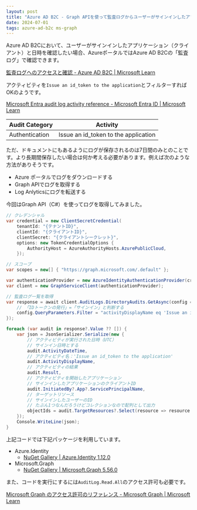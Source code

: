 ```yaml
---
layout: post
title: "Azure AD B2C - Graph APIを使って監査ログからユーザーがサインインしたアプリケーション（クライアント）と日時を取得する"
date: 2024-07-01
tags: azure-ad-b2c ms-graph
---
```


Azure AD B2Cにおいて、ユーザーがサインインしたアプリケーション（クライアント）と日時を確認したい場合、AzureポータルではAzure AD B2Cの「監査ログ」で確認できます。

[監査ログへのアクセスと確認 - Azure AD B2C &#124; Microsoft Learn](https://learn.microsoft.com/ja-jp/azure/active-directory-b2c/view-audit-logs)

アクティビティを`Issue an id_token to the application`とフィルターすればOKのようです。

[Microsoft Entra audit log activity reference - Microsoft Entra ID &#124; Microsoft Learn](https://learn.microsoft.com/en-us/entra/identity/monitoring-health/reference-audit-activities)

|Audit Category|Activity|
|--|--|
|Authentication|Issue an id_token to the application|

ただ、ドキュメントにもあるようにログが保存されるのは7日間のみとのことです。より長期間保存したい場合は何か考える必要があります。例えば次のような方法がありそうです。

- Azure ポータルでログをダウンロードする
- Graph APIでログを取得する
- Log Anlyticsにログを転送する

今回はGraph API（C#）を使ってログを取得してみました。

```csharp
// クレデンシャル
var credential = new ClientSecretCredential(
    tenantId: "{テナントID}",
    clientId: "{クライアントID}",
    clientSecret: "{クライアントシークレット}",
    options: new TokenCredentialOptions {
        AuthorityHost = AzureAuthorityHosts.AzurePublicCloud,
    });

// スコープ
var scopes = new[] { "https://graph.microsoft.com/.default" };

var authenticationProvider = new AzureIdentityAuthenticationProvider(credential: credential, scopes: scopes);
var client = new GraphServiceClient(authenticationProvider);

// 監査ログ一覧を取得
var response = await client.AuditLogs.DirectoryAudits.GetAsync(config => {
    // 「IDトークンの発行」=「サインイン」と判断する
    config.QueryParameters.Filter = "activityDisplayName eq 'Issue an id_token to the application'";
});

foreach (var audit in response?.Value ?? []) {
    var json = JsonSerializer.Serialize(new {
        // アクティビティが実行された日時（UTC）
        // サインイン日時とする
        audit.ActivityDateTime,
        // アクティビティ名：'Issue an id_token to the application'
        audit.ActivityDisplayName,
        // アクティビティの結果
        audit.Result,
        // アクティビティを開始したアプリケーション
        // サインインしたアプリケーションのクライアントID
        audit.InitiatedBy?.App?.ServicePrincipalName,
        // ターゲットリソース
        // サインインしたユーザーのID
        // たぶん1つなんだろうけどコレクションなので配列として出力
        objectIds = audit.TargetResources?.Select(resource => resource.Id),
    });
    Console.WriteLine(json);
}
```

上記コードでは下記パッケージを利用しています。

- Azure.Identity
    - [NuGet Gallery &#124; Azure.Identity 1.12.0](https://www.nuget.org/packages/Azure.Identity)
- Microsoft.Graph
    - [NuGet Gallery &#124; Microsoft.Graph 5.56.0](https://www.nuget.org/packages/Microsoft.Graph)

また、コードを実行にするには`AuditLog.Read.All`のアクセス許可も必要です。

[Microsoft Graph のアクセス許可のリファレンス - Microsoft Graph &#124; Microsoft Learn](https://learn.microsoft.com/ja-jp/graph/permissions-reference#auditlogreadall)

